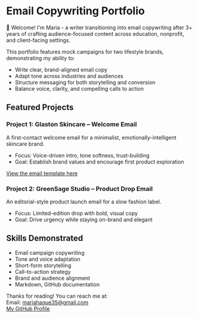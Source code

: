 # Email Copywriting Portfolio

👋 Welcome! I'm Maria - a writer transitioning into email copywriting after 3+ years of crafting audience-focused content across education, nonprofit, and client-facing settings. 

This portfolio features mock campaigns for two lifestyle brands, demonstrating my ability to:  
- Write clear, brand-aligned email copy  
- Adapt tone across industries and audiences  
- Structure messaging for both storytelling and conversion  
- Balance voice, clarity, and compelling calls to action  


## Featured Projects

### Project 1: Glaston Skincare – Welcome Email  
A first-contact welcome email for a minimalist, emotionally-intelligent skincare brand.  
- Focus: Voice-driven intro, tone softness, trust-building  
- Goal: Establish brand values and encourage first product exploration  

[View the email template here](Glaston%Skincare%Welcome%Email)  

### Project 2: GreenSage Studio – Product Drop Email  
An editorial-style product launch email for a slow fashion label.  
- Focus: Limited-edition drop with bold, visual copy  
- Goal: Drive urgency while staying on-brand and elegant 

## Skills Demonstrated  
- Email campaign copywriting  
- Tone and voice adaptation  
- Short-form storytelling  
- Call-to-action strategy  
- Brand and audience alignment  
- Markdown, GitHub documentation

Thanks for reading! You can reach me at:  
Email: mariahaque35@gmail.com  
[My GitHub Profile](https://github.com/MariaBHaque)
